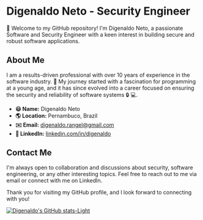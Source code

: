 # Digenaldo Neto - Security Engineer

👋 Welcome to my GitHub repository! I'm Digenaldo Neto, a passionate Software and Security Engineer with a keen interest in building secure and robust software applications.

## About Me

I am a results-driven professional with over 10 years of experience in the software industry. 💼 My journey started with a fascination for programming at a young age, and it has since evolved into a career focused on ensuring the security and reliability of software systems 🔒 💻.

- **😃 Name:** Digenaldo Neto
- **🌎 Location:** Pernambuco, Brazil
- **✉️ Email:** digenaldo.rangel@gmail.com
- **🔗 LinkedIn:** [linkedin.com/in/digenaldo](https://www.linkedin.com/in/digenaldo/)

## Contact Me

I'm always open to collaboration and discussions about security, software engineering, or any other interesting topics. Feel free to reach out to me via email or connect with me on LinkedIn.

Thank you for visiting my GitHub profile, and I look forward to connecting with you!

[![Digenaldo's GitHub stats-Light](https://github-readme-stats.vercel.app/api?username=digenaldo&show_icons=true&theme=default#gh-light-mode-only)](https://github.com/digenaldo/github-readme-stats#gh-light-mode-only)
